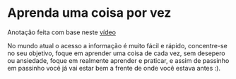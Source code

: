 # Aprenda uma coisa por vez

Anotação feita com base neste [vídeo](https://www.youtube.com/watch?v=N1hhffjCu_Q)

No mundo atual o acesso a informação é muito fácil e rápido, concentre-se no seu objetivo, foque em aprender uma coisa de cada vez, sem desepero ou ansiedade, foque em realmente aprender e praticar, e assim de passinho em passinho você já vai estar bem a frente de onde você estava antes :). 